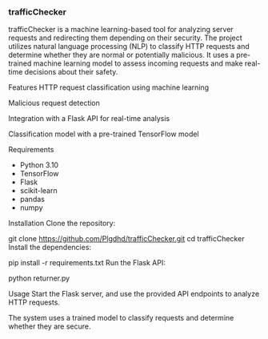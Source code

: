 ### trafficChecker
trafficChecker is a machine learning-based tool for analyzing server requests and redirecting them depending on their security. The project utilizes natural language processing (NLP) to classify HTTP requests and determine whether they are normal or potentially malicious. It uses a pre-trained machine learning model to assess incoming requests and make real-time decisions about their safety.

Features
HTTP request classification using machine learning

Malicious request detection

Integration with a Flask API for real-time analysis

Classification model with a pre-trained TensorFlow model

Requirements
- Python 3.10
- TensorFlow
- Flask
- scikit-learn
- pandas
- numpy

Installation
Clone the repository:

git clone https://github.com/Plgdhd/trafficChecker.git
cd trafficChecker
Install the dependencies:

pip install -r requirements.txt
Run the Flask API:

python returner.py

Usage
Start the Flask server, and use the provided API endpoints to analyze HTTP requests.

The system uses a trained model to classify requests and determine whether they are secure.

